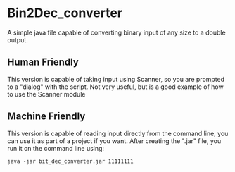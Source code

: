 # Bin2Dec_converter
A simple java file capable of converting binary input of any size to a double output.

## Human Friendly
This version is capable of taking input using Scanner, so you are prompted to a "dialog" with the script. Not very useful, but is a good example of how to use the Scanner module

## Machine Friendly
This version is capable of reading input directly from the command line, you can use it as part of a project if you want. After creating the ".jar" file, you run it on the command line using:
```
java -jar bit_dec_converter.jar 11111111
```
